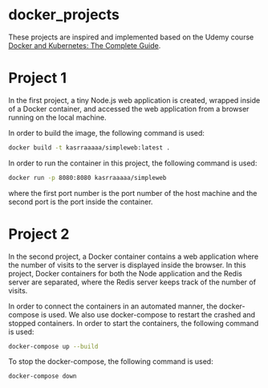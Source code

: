 # docker_projects
These projects are inspired and implemented based on the Udemy course [Docker and Kubernetes: The Complete Guide](https://www.udemy.com/course/docker-and-kubernetes-the-complete-guide/?couponCode=KEEPLEARNING).

# Project 1
In the first project, a tiny Node.js web application is created, wrapped inside of a Docker container, and accessed the web application from a browser running on the local machine.

In order to build the image, the following command is used:
```bash
docker build -t kasrraaaaa/simpleweb:latest .
```
In order to run the container in this project, the following command is used:
```bash
docker run -p 8080:8080 kasrraaaaa/simpleweb
```
where the first port number is the port number of the host machine and the second port is the port inside the container.

# Project 2

In the second project, a Docker container contains a web application where the number of visits to the server is displayed inside the browser.
In this project, Docker containers
for both the Node application and the Redis server are separated, where the Redis server keeps track of the number of visits.

In order to connect the containers in an automated manner, the docker-compose is used. We also use docker-compose to restart the crashed and stopped containers.
In order to start the containers, the following command is used:
```bash
docker-compose up --build
```

To stop the docker-compose, the following command is used:
```bash
docker-compose down
```
